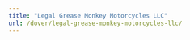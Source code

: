 ```yaml
---
title: "Legal Grease Monkey Motorcycles LLC"
url: /dover/legal-grease-monkey-motorcycles-llc/
---
```

